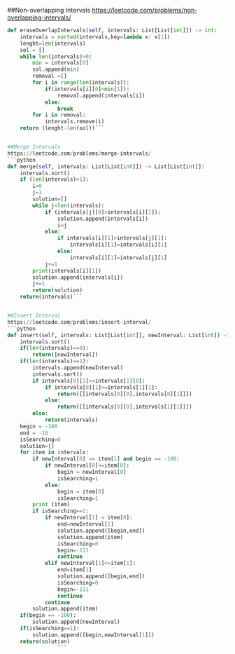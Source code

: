 

##Non-overlapping Intervals
https://leetcode.com/problems/non-overlapping-intervals/
```python
def eraseOverlapIntervals(self, intervals: List[List[int]]) -> int:
    intervals = sorted(intervals,key=lambda x: x[1])
    lenght=len(intervals)
    sol = []
    while len(intervals)>0:
        min = intervals[0]
        sol.append(min)
        removal =[]
        for i in range(len(intervals)):
            if(intervals[i][0]<min[1]):
                removal.append(intervals[i])
            else:
                break
        for i in removal:
            intervals.remove(i)
    return (lenght-len(sol))```


##Merge Intervals
https://leetcode.com/problems/merge-intervals/
```python
def merge(self, intervals: List[List[int]]) -> List[List[int]]:
    intervals.sort()
    if (len(intervals)>1):
        i=0
        j=1
        solution=[]
        while j<len(intervals):
            if (intervals[j][0]>intervals[i][1]):
                solution.append(intervals[i])
                i=j
            else:
                if intervals[i][1]>intervals[j][1]:
                    intervals[i][1]=intervals[i][1]
                else:
                    intervals[i][1]=intervals[j][1]
            j+=1
        print(intervals[i][1])
        solution.append(intervals[i])
        j+=1 
        return(solution)
    return(intervals)```


##Insert Interval
https://leetcode.com/problems/insert-interval/
```python
def insert(self, intervals: List[List[int]], newInterval: List[int]) -> List[List[int]]:
    intervals.sort()
    if(len(intervals)==0):
        return([newInterval])
    if(len(intervals)==1):
        intervals.append(newInterval)
        intervals.sort()
        if intervals[0][1]>=intervals[1][0]:
            if intervals[0][1]>=intervals[1][1]:
                return([[intervals[0][0],intervals[0][1]]])
            else:
                return([[intervals[0][0],intervals[1][1]]])
        else:
            return(intervals)
    begin = -100
    end = -10
    isSearching=0
    solution=[]
    for item in intervals:
        if newInterval[0] <= item[1] and begin == -100:
            if newInterval[0]<=item[0]:
                begin = newInterval[0]
                isSearching=1
            else:
                begin = item[0]
                isSearching=1
        print (item)
        if isSearching==1:
            if newInterval[1] < item[0]:
                end=newInterval[1]
                solution.append([begin,end])
                solution.append(item)
                isSearching=0
                begin=-111
                continue
            elif newInterval[1]<=item[1]:
                end=item[1]
                solution.append([begin,end])
                isSearching=0
                begin=-111
                continue
            continue
        solution.append(item)
    if(begin == -100):
        solution.append(newInterval)
    if(isSearching==1):
        solution.append([begin,newInterval[1]])
    return(solution)
                ```
